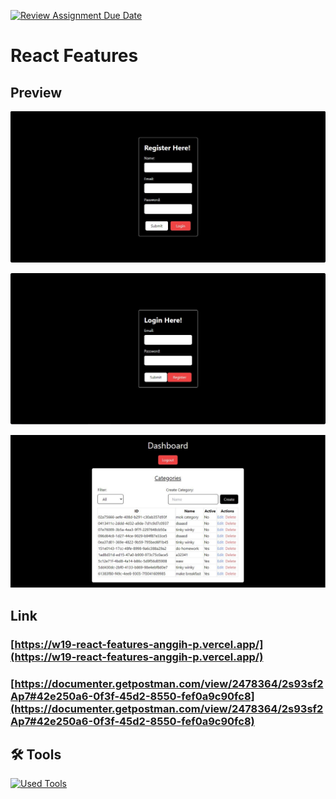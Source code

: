 [![Review Assignment Due Date](https://classroom.github.com/assets/deadline-readme-button-24ddc0f5d75046c5622901739e7c5dd533143b0c8e959d652212380cedb1ea36.svg)](https://classroom.github.com/a/holP5FYg)

<!-- https://w19-react-features-anggih-p.vercel.app/ -->

# React Features

## Preview

![banner](./src/assets/w19register.JPG)

![banner](./src/assets/w19login.JPG)

![banner](./src/assets/w19list.JPG)

## Link

### [https://w19-react-features-anggih-p.vercel.app/](https://w19-react-features-anggih-p.vercel.app/)

### [https://documenter.getpostman.com/view/2478364/2s93sf2Ap7#42e250a6-0f3f-45d2-8550-fef0a9c90fc8](https://documenter.getpostman.com/view/2478364/2s93sf2Ap7#42e250a6-0f3f-45d2-8550-fef0a9c90fc8)

## 🛠️ Tools

[![Used Tools](https://skillicons.dev/icons?i=ts,react,vite,tailwind,git,github,postman,vercel&theme=light)](https://skillicons.dev)
